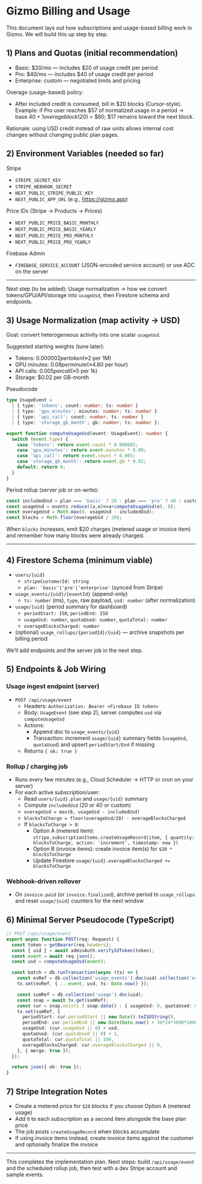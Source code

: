 # Gizmo Billing and Usage

This document lays out how subscriptions and usage-based billing work in Gizmo. We will build this up step by step.

## 1) Plans and Quotas (initial recommendation)

- Basic: $20/mo — includes $20 of usage credit per period
- Pro: $40/mo — includes $40 of usage credit per period
- Enterprise: custom — negotiated limits and pricing

Overage (usage-based) policy:
- After included credit is consumed, bill in $20 blocks (Cursor-style). Example: if Pro user reaches $57 of normalized usage in a period → base $40 + 1 overage block ($20) = $60; $17 remains toward the next block.

Rationale: using USD credit instead of raw units allows internal cost changes without changing public plan pages.

## 2) Environment Variables (needed so far)

Stripe
- `STRIPE_SECRET_KEY`
- `STRIPE_WEBHOOK_SECRET`
- `NEXT_PUBLIC_STRIPE_PUBLIC_KEY`
- `NEXT_PUBLIC_APP_URL` (e.g., https://gizmo.app)

Price IDs (Stripe → Products → Prices)
- `NEXT_PUBLIC_PRICE_BASIC_MONTHLY`
- `NEXT_PUBLIC_PRICE_BASIC_YEARLY`
- `NEXT_PUBLIC_PRICE_PRO_MONTHLY`
- `NEXT_PUBLIC_PRICE_PRO_YEARLY`

Firebase Admin
- `FIREBASE_SERVICE_ACCOUNT` (JSON-encoded service account) or use ADC on the server

---
Next step (to be added): Usage normalization → how we convert tokens/GPU/API/storage into `usageUsd`, then Firestore schema and endpoints.

## 3) Usage Normalization (map activity → USD)

Goal: convert heterogeneous activity into one scalar `usageUsd`.

Suggested starting weights (tune later):
- Tokens: $0.000002 per token (≈$2 per 1M)
- GPU minutes: $0.08 per minute (≈$4.80 per hour)
- API calls: $0.005 per call (≈$5 per 1k)
- Storage: $0.02 per GB-month

Pseudocode
```ts
type UsageEvent =
  | { type: 'tokens'; count: number; ts: number }
  | { type: 'gpu_minutes'; minutes: number; ts: number }
  | { type: 'api_call'; count: number; ts: number }
  | { type: 'storage_gb_month'; gb: number; ts: number };

export function computeUsageUsd(event: UsageEvent): number {
  switch (event.type) {
    case 'tokens': return event.count * 0.000002;
    case 'gpu_minutes': return event.minutes * 0.08;
    case 'api_call': return event.count * 0.005;
    case 'storage_gb_month': return event.gb * 0.02;
    default: return 0;
  }
}
```

Period rollup (server job or on-write):
```ts
const includedUsd = plan === 'basic' ? 20 : plan === 'pro' ? 40 : customUsd;
const usageUsd = events.reduce((a,e)=>a+computeUsageUsd(e), 0);
const overageUsd = Math.max(0, usageUsd - includedUsd);
const blocks = Math.floor(overageUsd / 20);
```

When `blocks` increases, emit $20 charges (metered usage or invoice item) and remember how many blocks were already charged.

---

## 4) Firestore Schema (minimum viable)

- `users/{uid}`
  - `stripeCustomerId: string`
  - `plan: 'basic'|'pro'|'enterprise'` (synced from Stripe)
- `usage_events/{uid}/{eventId}` (append-only)
  - `ts: number` (ms), `type`, raw payload, `usd: number` (after normalization)
- `usage/{uid}` (period summary for dashboard)
  - `periodStart: ISO`, `periodEnd: ISO`
  - `usageUsd: number`, `quotaUsed: number`, `quotaTotal: number`
  - `overageBlocksCharged: number`
- (optional) `usage_rollups/{periodId}/{uid}` — archive snapshots per billing period

We’ll add endpoints and the server job in the next step.

## 5) Endpoints & Job Wiring

### Usage ingest endpoint (server)
- `POST /api/usage/event`
  - Headers: `Authorization: Bearer <Firebase ID token>`
  - Body: `UsageEvent` (see step 2), server computes `usd` via `computeUsageUsd`
  - Actions:
    - Append doc to `usage_events/{uid}`
    - Transaction: increment `usage/{uid}` summary fields (`usageUsd`, `quotaUsed`) and upsert `periodStart/End` if missing
  - Returns `{ ok: true }`

### Rollup / charging job
- Runs every few minutes (e.g., Cloud Scheduler → HTTP or cron on your server)
- For each active subscription/user:
  - Read `users/{uid}.plan` and `usage/{uid}` summary
  - Compute `includedUsd` (20 or 40 or custom)
  - `overageUsd = max(0, usageUsd - includedUsd)`
  - `blocksToCharge = floor(overageUsd/20) - overageBlocksCharged`
  - If `blocksToCharge > 0`:
    - Option A (metered item): `stripe.subscriptionItems.createUsageRecord(item, { quantity: blocksToCharge, action: 'increment', timestamp: now })`
    - Option B (invoice items): create invoice item(s) for `$20 * blocksToCharge`
    - Update Firestore `usage/{uid}.overageBlocksCharged += blocksToCharge`

### Webhook-driven rollover
- On `invoice.paid` (or `invoice.finalized`), archive period to `usage_rollups` and reset `usage/{uid}` counters for the next window

## 6) Minimal Server Pseudocode (TypeScript)

```ts
// POST /api/usage/event
export async function POST(req: Request) {
  const token = getBearer(req.headers);
  const { uid } = await adminAuth.verifyIdToken(token);
  const event = await req.json();
  const usd = computeUsageUsd(event);

  const batch = db.runTransaction(async (tx) => {
    const evRef = db.collection('usage_events').doc(uid).collection('events').doc();
    tx.set(evRef, { ...event, usd, ts: Date.now() });

    const sumRef = db.collection('usage').doc(uid);
    const snap = await tx.get(sumRef);
    const cur = snap.exists ? snap.data() : { usageUsd: 0, quotaUsed: 0 };
    tx.set(sumRef, {
      periodStart: cur.periodStart || new Date().toISOString(),
      periodEnd: cur.periodEnd || new Date(Date.now() + 30*24*3600*1000).toISOString(),
      usageUsd: (cur.usageUsd || 0) + usd,
      quotaUsed: (cur.quotaUsed || 0) + 1,
      quotaTotal: cur.quotaTotal || 100,
      overageBlocksCharged: cur.overageBlocksCharged || 0,
    }, { merge: true });
  });

  return json({ ok: true });
}
```

## 7) Stripe Integration Notes
- Create a metered price for `$20` blocks if you choose Option A (metered usage)
- Add it to each subscription as a second item alongside the base plan price
- The job posts `createUsageRecord` when blocks accumulate
- If using invoice items instead, create invoice items against the customer and optionally finalize the invoice

---
This completes the implementation plan. Next steps: build `/api/usage/event` and the scheduled rollup job, then test with a dev Stripe account and sample events.
